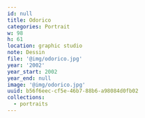```yaml
---
id: null
title: Odorico
categories: Portrait
w: 98
h: 61
location: graphic studio
note: Dessin
file: '@img/odorico.jpg'
year: '2002'
year_start: 2002
year_end: null
image: '@img/odorico.jpg'
uuid: b56f6eec-cf5e-46b7-88b6-a98084d0fb02
collections:
  - portraits
---
```


